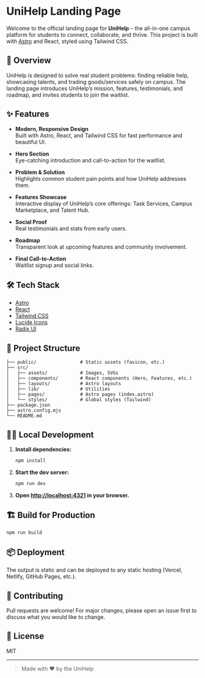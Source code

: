 # UniHelp Landing Page

Welcome to the official landing page for **UniHelp** – the all-in-one campus platform for students to connect, collaborate, and thrive. This project is built with [Astro](https://astro.build/) and React, styled using Tailwind CSS.

## 🚀 Overview

UniHelp is designed to solve real student problems: finding reliable help, showcasing talents, and trading goods/services safely on campus. The landing page introduces UniHelp’s mission, features, testimonials, and roadmap, and invites students to join the waitlist.

## ✨ Features

- **Modern, Responsive Design**  
  Built with Astro, React, and Tailwind CSS for fast performance and beautiful UI.

- **Hero Section**  
  Eye-catching introduction and call-to-action for the waitlist.

- **Problem & Solution**  
  Highlights common student pain points and how UniHelp addresses them.

- **Features Showcase**  
  Interactive display of UniHelp’s core offerings: Task Services, Campus Marketplace, and Talent Hub.

- **Social Proof**  
  Real testimonials and stats from early users.

- **Roadmap**  
  Transparent look at upcoming features and community involvement.

- **Final Call-to-Action**  
  Waitlist signup and social links.

## 🛠️ Tech Stack

- [Astro](https://astro.build/)
- [React](https://react.dev/)
- [Tailwind CSS](https://tailwindcss.com/)
- [Lucide Icons](https://lucide.dev/)
- [Radix UI](https://www.radix-ui.com/)

## 📁 Project Structure

```
├── public/                # Static assets (favicon, etc.)
├── src/
│   ├── assets/            # Images, SVGs
│   ├── components/        # React components (Hero, Features, etc.)
│   ├── layouts/           # Astro layouts
│   ├── lib/               # Utilities
│   ├── pages/             # Astro pages (index.astro)
│   └── styles/            # Global styles (Tailwind)
├── package.json
├── astro.config.mjs
└── README.md
```

## 🧑‍💻 Local Development

1. **Install dependencies:**

   ```sh
   npm install
   ```

2. **Start the dev server:**

   ```sh
   npm run dev
   ```

3. **Open [http://localhost:4321](http://localhost:4321) in your browser.**

## 🏗️ Build for Production

```sh
npm run build
```

## 📦 Deployment

The output is static and can be deployed to any static hosting (Vercel, Netlify, GitHub Pages, etc.).

## 🤝 Contributing

Pull requests are welcome! For major changes, please open an issue first to discuss what you would like to change.

## 📄 License

MIT

---

> Made with ❤️ by the UniHelp

